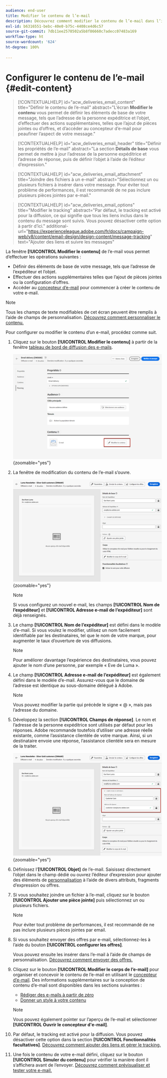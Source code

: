 ```yaml
---
audience: end-user
title: Modifier le contenu de l’e-mail
description: Découvrez comment modifier le contenu de l’e-mail dans l’interface utilisateur web de Campaign.
exl-id: b6316551-bebc-40e0-b75c-4408ce4d6c57
source-git-commit: 7db11ee2578502a5b8f86660c7adecc07483a169
workflow-type: ht
source-wordcount: '624'
ht-degree: 100%

---
```


# Configurer le contenu de l’e-mail {#edit-content}

>[!CONTEXTUALHELP]
>id="acw_deliveries_email_content"
>title="Définir le contenu de l’e-mail"
>abstract="L’écran **Modifier le contenu** vous permet de définir les éléments de base de votre message, tels que l’adresse de la personne expéditrice et l’objet, d’effectuer des actions supplémentaires, telles que l’ajout de pièces jointes ou d’offres, et d’accéder au concepteur d’e-mail pour peaufiner l’aspect de votre message."

>[!CONTEXTUALHELP]
>id="acw_deliveries_email_header"
>title="Définir les propriétés de l’e-mail"
>abstract="La section **Détails de base** vous permet de mettre à jour l’adresse de la personne expéditrice et l’adresse de réponse, puis de définir l’objet à l’aide de l’éditeur d’expression."

>[!CONTEXTUALHELP]
>id="acw_deliveries_email_attachment"
>title="Joindre des fichiers à un e-mail"
>abstract="Sélectionnez un ou plusieurs fichiers à insérer dans votre message. Pour éviter tout problème de performances, il est recommandé de ne pas inclure plusieurs pièces jointes par e-mail."

>[!CONTEXTUALHELP]
>id="acw_deliveries_email_options"
>title="Modifier le tracking"
>abstract="Par défaut, le tracking est activé pour la diffusion, ce qui signifie que tous les liens inclus dans le contenu du message sont suivis. Vous pouvez désactiver cette option à partir d’ici."
>additional-url="https://experienceleague.adobe.com/fr/docs/campaign-web/v8/content/email-design/design-content/message-tracking" text="Ajouter des liens et suivre les messages"

La fenêtre **[!UICONTROL Modifier le contenu]** de l’e-mail vous permet d’effectuer les opérations suivantes :

* Définir des éléments de base de votre message, tels que l’adresse de l’expéditeur et l’objet.
* Effectuer des actions supplémentaires telles que l’ajout de pièces jointes ou la configuration d’offres.
* Accéder au [concepteur d’e-mail](get-started-email-designer.md#start-authoring) pour commencer à créer le contenu de votre e-mail.

>[!NOTE]
>
>Tous les champs de texte modifiables de cet écran peuvent être remplis à l’aide de champs de personnalisation. [Découvrez comment personnaliser le contenu.](../personalization/personalize.md)

Pour configurer ou modifier le contenu d’un e-mail, procédez comme suit.

1. Cliquez sur le bouton **[!UICONTROL Modifier le contenu]** à partir de la fenêtre [tableau de bord de diffusion des e-mails](../email/create-email.md).

   ![](assets/email-edit-content-button.png){zoomable="yes"}

1. La fenêtre de modification du contenu de l’e-mail s’ouvre.

   ![](assets/email-edit-content-dashboard.png){zoomable="yes"}

   >[!NOTE]
   >
   >Si vous configurez un nouvel e-mail, les champs **[!UICONTROL Nom de l’expéditeur]** et **[!UICONTROL Adresse e-mail de l’expéditeur]** sont déjà renseignés.

1. Le champ **[!UICONTROL Nom de l’expéditeur]** est défini dans le modèle d’e-mail. Si vous voulez le modifier, utilisez un nom facilement identifiable par les destinataires, tel que le nom de votre marque, pour augmenter le taux d’ouverture de vos diffusions.

   >[!NOTE]
   >
   >Pour améliorer davantage l’expérience des destinataires, vous pouvez ajouter le nom d’une personne, par exemple « Eve de Luma ».

1. Le champ **[!UICONTROL Adresse e-mail de l’expéditeur]** est également défini dans le modèle d’e-mail. Assurez-vous que le domaine de l’adresse est identique au sous-domaine délégué à Adobe.

   >[!NOTE]
   >
   >Vous pouvez modifier la partie qui précède le signe « @ », mais pas l’adresse du domaine.

1. Développez la section **[!UICONTROL Champs de réponse]**. Le nom et l’adresse de la personne expéditrice sont utilisés par défaut pour les réponses. Adobe recommande toutefois d’utiliser une adresse réelle existante, comme l’assistance clientèle de votre marque. Ainsi, si un destinataire envoie une réponse, l’assistance clientèle sera en mesure de la traiter.

   ![](assets/email-edit-content-reply-to.png){zoomable="yes"}

1. Définissez l’**[!UICONTROL Objet]** de l’e-mail. Saisissez directement l’objet dans le champ dédié ou ouvrez l’éditeur d’expression pour ajouter des éléments de [personnalisation](../personalization/personalize.md) à l’aide de divers attributs, fragments d’expression ou offres.

1. Si vous souhaitez joindre un fichier à l’e-mail, cliquez sur le bouton **[!UICONTROL Ajouter une pièce jointe]** puis sélectionnez un ou plusieurs fichiers.

   >[!NOTE]
   >
   >    Pour éviter tout problème de performances, il est recommandé de ne pas inclure plusieurs pièces jointes par email.

   <!--limitation on size + number of files?-->

1. Si vous souhaitez envoyer des offres par e-mail, sélectionnez-les à l’aide du bouton **[!UICONTROL configurer les offres]**.

   Vous pouvez ensuite les insérer dans l’e-mail à l’aide de champs de personnalisation. [Découvrez comment envoyer des offres.](../msg/offers.md)

1. Cliquez sur le bouton **[!UICONTROL Modifier le corps de l’e-mail]** pour organiser et concevoir le contenu de l’e-mail en utilisant le [concepteur d’e-mail](get-started-email-designer.md#start-authoring). Des informations supplémentaires sur la conception de contenu d’e-mail sont disponibles dans les sections suivantes :

   * [Rédiger des e-mails à partir de zéro](create-email-content.md)
   * [Donner un style à votre contenu](get-started-email-style.md)

   >[!NOTE]
   >
   >Vous pouvez également pointer sur l’aperçu de l’e-mail et sélectionner **[!UICONTROL Ouvrir le concepteur d&#39;e-mail]**.

1. Par défaut, le tracking est activé pour la diffusion. Vous pouvez désactiver cette option dans la section **[!UICONTROL Fonctionnalités facultatives]**. [Découvrez comment ajouter des liens et gérer le tracking.](message-tracking.md)

1. Une fois le contenu de votre e-mail défini, cliquez sur le bouton **[!UICONTROL Simuler du contenu]** pour vérifier la manière dont il s’affichera avant de l’envoyer. [Découvrez comment prévisualiser et tester votre e-mail.](../preview-test/preview-test.md)

